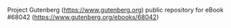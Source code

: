Project Gutenberg (https://www.gutenberg.org) public repository for
eBook #68042 (https://www.gutenberg.org/ebooks/68042)
